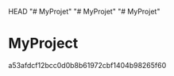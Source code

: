  HEAD
"# MyProjet" 
"# MyProjet" 
"# MyProjet" 
# MyProject
 a53afdcf12bcc0d0b8b61972cbf1404b98265f60
